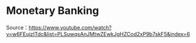 # Monetary Banking

Source：https://www.youtube.com/watch?v=w6FEujzITdc&list=PLSuwqsAnJMtwZEwkJgHZCod2xP9b7skF5&index=6

 
